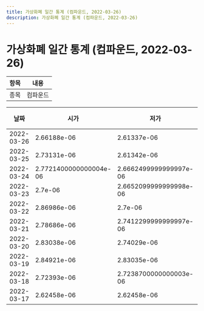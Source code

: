 ```yaml
---
title: 가상화폐 일간 통계 (컴파운드, 2022-03-26)
description: 가상화폐 일간 통계 (컴파운드, 2022-03-26)
---
```


가상화폐 일간 통계 (컴파운드, 2022-03-26)
===

|항목|내용|
|--|--|
|종목|컴파운드||마켓|BTC-COMP||종류|일 단위 캔들||기간|2022-03-17T09:00:00 - 2022-03-26T09:00:00|

|날짜|시가|저가|고가|종가|비고|
|--|--|--|--|--|--|
|2022-03-26|2.66188e-06|2.61337e-06|2.66188e-06|2.61338e-06|    |
|2022-03-25|2.73131e-06|2.61342e-06|2.7630100000000003e-06|2.72932e-06|    |
|2022-03-24|2.7721400000000004e-06|2.6662499999999997e-06|2.7721400000000004e-06|2.7139400000000002e-06|    |
|2022-03-23|2.7e-06|2.6652099999999998e-06|2.77232e-06|2.7721299999999997e-06|    |
|2022-03-22|2.86986e-06|2.7e-06|2.86986e-06|2.7e-06|    |
|2022-03-21|2.78686e-06|2.7412299999999997e-06|2.9226399999999996e-06|2.75135e-06|    |
|2022-03-20|2.83038e-06|2.74029e-06|2.83494e-06|2.74309e-06|    |
|2022-03-19|2.84921e-06|2.83035e-06|2.9928699999999998e-06|2.8500000000000002e-06|    |
|2022-03-18|2.72393e-06|2.7238700000000003e-06|2.95028e-06|2.84921e-06|    |
|2022-03-17|2.62458e-06|2.62458e-06|2.83807e-06|2.72394e-06|    |

